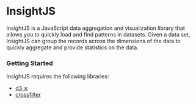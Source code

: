 InsightJS
=======

InsightJS is a JavaScript data aggregation and visualization library that allows you to quickly load and find patterns in datasets.  Given a data set, InsightJS can group the records across the dimensions of the data to quickly aggregate and provide statistics on the data.

### Getting Started

InsightJS requires the following libraries:
- [d3.js](https://github.com/mbostock/d3)
- [crossfilter](https://github.com/square/crossfilter/)
